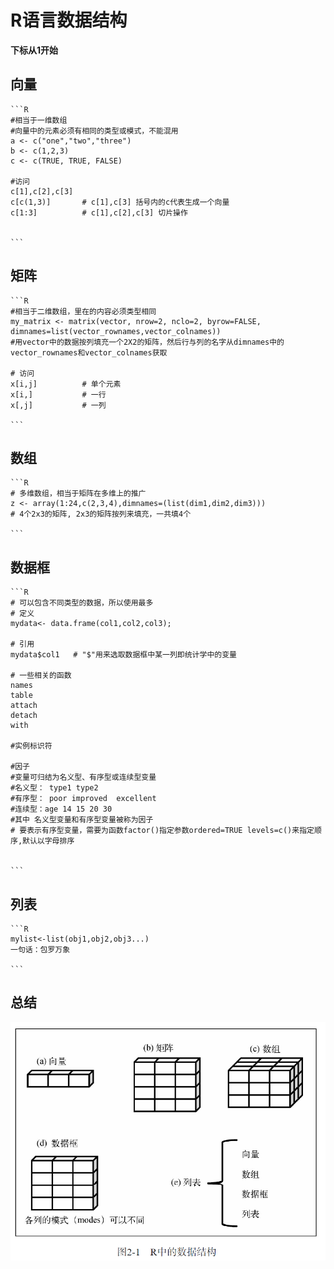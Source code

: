 # R语言数据结构
**下标从1开始**
## 向量
    
    ```R
    #相当于一维数组
    #向量中的元素必须有相同的类型或模式，不能混用
    a <- c("one","two","three")
    b <- c(1,2,3)
    c <- c(TRUE, TRUE, FALSE)
    
    #访问
    c[1],c[2],c[3]
    c[c(1,3)]       # c[1],c[3] 括号内的c代表生成一个向量
    c[1:3]          # c[1],c[2],c[3] 切片操作


    ```
## 矩阵
    ```R
    #相当于二维数组，里在的内容必须类型相同
    my_matrix <- matrix(vector, nrow=2, nclo=2, byrow=FALSE, dimnames=list(vector_rownames,vector_colnames))
    #用vector中的数据按列填充一个2X2的矩阵，然后行与列的名字从dimnames中的vector_rownames和vector_colnames获取

    # 访问
    x[i,j]          # 单个元素
    x[i,]           # 一行
    x[,j]           # 一列

    ```
## 数组
    ```R
    # 多维数组，相当于矩阵在多维上的推广
    z <- array(1:24,c(2,3,4),dimnames=(list(dim1,dim2,dim3)))
    # 4个2x3的矩阵, 2x3的矩阵按列来填充，一共填4个

    ```
## 数据框
    ```R
    # 可以包含不同类型的数据，所以使用最多
    # 定义
    mydata<- data.frame(col1,col2,col3);

    # 引用
    mydata$col1   # "$"用来选取数据框中某一列即统计学中的变量

    # 一些相关的函数
    names
    table
    attach
    detach
    with

    #实例标识符

    #因子
    #变量可归结为名义型、有序型或连续型变量
    #名义型： type1 type2
    #有序型： poor improved  excellent
    #连续型：age 14 15 20 30 
    #其中 名义型变量和有序型变量被称为因子
    # 要表示有序型变量，需要为函数factor()指定参数ordered=TRUE levels=c()来指定顺序,默认以字母排序


    ```
## 列表
    ```R
    mylist<-list(obj1,obj2,obj3...)
    一句话：包罗万象

    ```

## 总结
![Picture of Datastructure](./pics/pic_01_datastructure.png)





